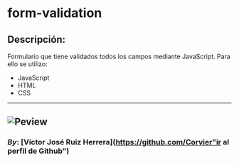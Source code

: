# form-validation

## Descripción:
Formulario que tiene validados todos los campos mediante JavaScript.
Para ello se utilizo:
* JavaScript
* HTML
* CSS
---

![Peview]( "Form")
---

### *By*: **[Víctor José Ruiz Herrera](https://github.com/Corvier"ir al perfil de Github")**